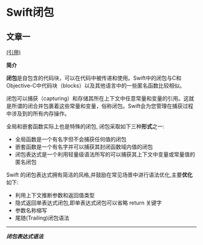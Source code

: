 # Swift闭包
## 文章一
[(引用)](http://www.jianshu.com/p/7b5a2f21457f)

**简介**	

**闭包**是自包含的代码块，可以在代码中被传递和使用。Swift中的闭包与C和Objective-C中代码块（blocks）以及其他语言中的一些匿名函数比较相似。

闭包可以捕获（capturing）和存储其所在上下文中任意常量和变量的引用。这就是所谓的闭合并包裹着这些常量和变量，俗称闭包。Swift会为您管理在捕获过程中涉及到的所有内存操作。

全局和嵌套函数实际上也是特殊的闭包, 闭包采取如下三种**形式**之一:

* 全局函数是一个有名字但不会捕获任何值的闭包
* 嵌套函数是一个有名字并可以捕获其封闭函数域内值的闭包
* 闭包表达式是一个利用轻量级语法所写的可以捕获其上下文中变量或常量值的匿名闭包

Swift 的闭包表达式拥有简洁的风格,并鼓励在常见场景中进行语法优化,主要**优化**如下:

* 利用上下文推断参数和返回值类型
* 隐式返回单表达式闭包,即单表达式闭包可以省略 return 关键字
* 参数名称缩写
* 尾随(Trailing)闭包语法

---

***闭包表达式语法***